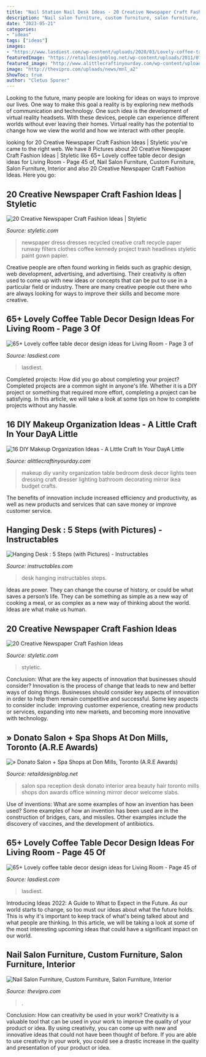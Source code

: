 ```yaml
---
title: "Nail Station Nail Desk Ideas - 20 Creative Newspaper Craft Fashion Ideas"
description: "Nail salon furniture, custom furniture, salon furniture, interior"
date: "2023-05-21"
categories:
- "ideas"
tags: ["ideas"]
images:
- "https://www.lasdiest.com/wp-content/uploads/2020/03/Lovely-coffee-table-decor-design-ideas-for-Living-Room-44.jpg"
featuredImage: "https://retaildesignblog.net/wp-content/uploads/2011/07/Donato-Salon-Spa-Shops-at-Don-Mills-Toronto-04.jpg"
featured_image: "http://www.alittlecraftinyourday.com/wp-content/uploads/2015/03/9ab78d38ea864981325beaf26ad9762a.jpg"
image: "http://thevipro.com/uploads/news/mnl_a2"
ShowToc: true
author: "Cletus Sporer"
---
```



Looking to the future, many people are looking for ideas on ways to improve our lives. One way to make this goal a reality is by exploring new methods of communication and technology. One such idea is the development of virtual reality headsets. With these devices, people can experience different worlds without ever leaving their homes. Virtual reality has the potential to change how we view the world and how we interact with other people.

	

		
looking for 20 Creative Newspaper Craft Fashion Ideas | Styletic you've came to the right web. We have 8 Pictures about 20 Creative Newspaper Craft Fashion Ideas | Styletic like 65+ Lovely coffee table decor design ideas for Living Room - Page 45 of, Nail Salon Furniture, Custom Furniture, Salon Furniture, Interior and also 20 Creative Newspaper Craft Fashion Ideas. Here you go:
		
    
## 20 Creative Newspaper Craft Fashion Ideas | Styletic

<img loading=lazy src="https://styletic.com/wp-content/uploads/2014/10/newspaper-craft-fashion-ideas/8-creative-newspaper-craft-fashion-ideas.jpg" onerror="this.onerror=null;this.src='https://tse4.mm.bing.net/th?id=OIP._4cEe71YtSgyf5UpctjbPQHaM-&amp;pid=15.1';" alt="20 Creative Newspaper Craft Fashion Ideas | Styletic">

_Source: styletic.com_

>newspaper dress dresses recycled creative craft recycle paper runway filters clothes coffee kennedy project trash headlines styletic paint gown papier. 

	

Creative people are often found working in fields such as graphic design, web development, advertising, and advertising. Their creativity is often used to come up with new ideas or concepts that can be put to use in a particular field or industry. There are many creative people out there who are always looking for ways to improve their skills and become more creative.

    
## 65+ Lovely Coffee Table Decor Design Ideas For Living Room - Page 3 Of

<img loading=lazy src="https://www.lasdiest.com/wp-content/uploads/2020/03/Lovely-coffee-table-decor-design-ideas-for-Living-Room-64.jpg" onerror="this.onerror=null;this.src='https://tse4.mm.bing.net/th?id=OIP.5y1HdkWv90PZMqhHCxt5nwHaLH&amp;pid=15.1';" alt="65+ Lovely coffee table decor design ideas for Living Room - Page 3 of">

_Source: lasdiest.com_

>lasdiest. 

	

Completed projects: How did you go about completing your project?
Completed projects are a common sight in anyone's life. Whether it is a DIY project or something that required more effort, completing a project can be satisfying. In this article, we will take a look at some tips on how to complete projects without any hassle.

    
## 16 DIY Makeup Organization Ideas - A Little Craft In Your DayA Little

<img loading=lazy src="http://www.alittlecraftinyourday.com/wp-content/uploads/2015/03/9ab78d38ea864981325beaf26ad9762a.jpg" onerror="this.onerror=null;this.src='https://tse3.mm.bing.net/th?id=OIP.k4tP0dwT3nnUtf5BIID5AwHaLF&amp;pid=15.1';" alt="16 DIY Makeup Organization Ideas - A Little Craft In Your DayA Little">

_Source: alittlecraftinyourday.com_

>makeup diy vanity organization table bedroom desk decor lights teen dressing craft dresser lighting bathroom decorating mirror ikea budget crafts. 

	

The benefits of innovation include increased efficiency and productivity, as well as new products and services that can save money or improve customer service.

    
## Hanging Desk : 5 Steps (with Pictures) - Instructables

<img loading=lazy src="https://content.instructables.com/ORIG/F16/ME7U/JCAUCTZW/F16ME7UJCAUCTZW.jpg?frame=1&amp;width=2100" onerror="this.onerror=null;this.src='https://tse3.mm.bing.net/th?id=OIP.3dWe0cmNwqqLRPmTxmqTpAHaGL&amp;pid=15.1';" alt="Hanging Desk : 5 Steps (with Pictures) - Instructables">

_Source: instructables.com_

>desk hanging instructables steps. 

	

Ideas are power. They can change the course of history, or could be what saves a person’s life. They can be something as simple as a new way of cooking a meal, or as complex as a new way of thinking about the world. Ideas are what make us human.

    
## 20 Creative Newspaper Craft Fashion Ideas

<img loading=lazy src="https://styletic.com/wp-content/uploads/2014/10/newspaper-craft-fashion-ideas/11-creative-newspaper-craft-fashion-ideas.jpg" onerror="this.onerror=null;this.src='https://tse1.mm.bing.net/th?id=OIP.3lyAKeW5MjBn-S2XDcD-PgHaK1&amp;pid=15.1';" alt="20 Creative Newspaper Craft Fashion Ideas">

_Source: styletic.com_

>styletic. 

	

Conclusion: What are the key aspects of innovation that businesses should consider?
Innovation is the process of change that leads to new and better ways of doing things. Businesses should consider key aspects of innovation in order to help them remain competitive and successful. Some key aspects to consider include: improving customer experience, creating new products or services, expanding into new markets, and becoming more innovative with technology.

    
## » Donato Salon + Spa Shops At Don Mills, Toronto (A.R.E Awards)

<img loading=lazy src="https://retaildesignblog.net/wp-content/uploads/2011/07/Donato-Salon-Spa-Shops-at-Don-Mills-Toronto-04.jpg" onerror="this.onerror=null;this.src='https://tse3.mm.bing.net/th?id=OIP.A9-aT4X2zEwPxTQujFCYRgHaG6&amp;pid=15.1';" alt="» Donato Salon + Spa Shops at Don Mills, Toronto (A.R.E Awards)">

_Source: retaildesignblog.net_

>salon spa reception desk donato interior area beauty hair toronto mills shops don awards office winning mirror decor welcome slabs. 

	

Use of inventions: What are some examples of how an invention has been used?
Some examples of how an invention has been used are in the construction of bridges, cars, and missiles. Other examples include the discovery of vaccines, and the development of antibiotics.

    
## 65+ Lovely Coffee Table Decor Design Ideas For Living Room - Page 45 Of

<img loading=lazy src="https://www.lasdiest.com/wp-content/uploads/2020/03/Lovely-coffee-table-decor-design-ideas-for-Living-Room-44.jpg" onerror="this.onerror=null;this.src='https://tse2.mm.bing.net/th?id=OIP.n6WO8c7vnfZByturz53YOwHaLH&amp;pid=15.1';" alt="65+ Lovely coffee table decor design ideas for Living Room - Page 45 of">

_Source: lasdiest.com_

>lasdiest. 

	

Introducing Ideas 2022: A Guide to What to Expect in the Future. As our world starts to change, so too must our ideas about what the future holds. This is why it's important to keep track of what's being talked about and what people are thinking. In this article, we will be taking a look at some of the most interesting upcoming ideas that could have a significant impact on our world.

    
## Nail Salon Furniture, Custom Furniture, Salon Furniture, Interior

<img loading=lazy src="http://thevipro.com/uploads/news/mnl_a2" onerror="this.onerror=null;this.src='https://tse2.mm.bing.net/th?id=OIP.j7Bg25fV4N24zosprvaZywHaFg&amp;pid=15.1';" alt="Nail Salon Furniture, Custom Furniture, Salon Furniture, Interior">

_Source: thevipro.com_

>. 

	

Conclusion: How can creativity be used in your work?
Creativity is a valuable tool that can be used in your work to improve the quality of your product or idea. By using creativity, you can come up with new and innovative ideas that could not have been thought of before. If you are able to use creativity in your work, you could see a drastic increase in the quality and presentation of your product or idea.

